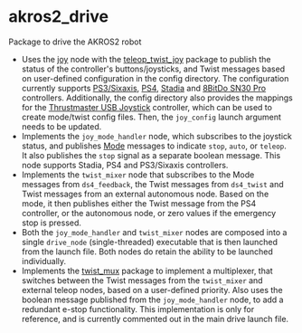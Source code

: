 # akros2_drive
Package to drive the AKROS2 robot

* Uses the [joy](https://github.com/adityakamath/joystick_drivers/tree/ros2/joy) node with the [teleop_twist_joy](https://github.com/ros2/teleop_twist_joy) package to publish the status of the controller's buttons/joysticks, and Twist messages based on user-defined configuration in the config directory. The configuration currently supports [PS3/Sixaxis](https://en.wikipedia.org/wiki/Sixaxis), [PS4](https://www.playstation.com/nl-nl/accessories/dualshock-4-wireless-controller/), [Stadia](https://stadia.google.com/controller/) and [8BitDo SN30 Pro](https://www.8bitdo.com/sn30-pro-g-classic-or-sn30-pro-sn/) controllers. Additionally, the config directory also provides the mappings for the [Thrustmaster USB Joystick](https://www.thrustmaster.com/nl-be/products/usb-joystick/) controller, which can be used to create mode/twist config files. Then, the ```joy_config``` launch argument needs to be updated.
* Implements the ```joy_mode_handler``` node, which subscribes to the joystick status, and publishes [Mode](https://github.com/adityakamath/akros2_msgs/blob/master/msg/Mode.msg) messages to indicate ```stop```, ```auto```, or ```teleop```. It also publishes the ```stop``` signal as a separate boolean message. This node supports Stadia, PS4 and PS3/Sixaxis controllers.
* Implements the ```twist_mixer``` node that subscribes to the Mode messages from ```ds4_feedback```, the Twist messages from ```ds4_twist``` and Twist messages from an external autonomous node. Based on the mode, it then publishes either the Twist message from the PS4 controller, or the autonomous node, or zero values if the emergency stop is pressed.
* Both the ```joy_mode_handler``` and ```twist_mixer``` nodes are composed into a single ```drive_node``` (single-threaded) executable that is then launched from the launch file. Both nodes do retain the ability to be launched individually. 
* Implements the [twist_mux](https://github.com/ros-teleop/twist_mux) package to implement a multiplexer, that switches between the Twist messages from the ```twist_mixer``` and external teleop nodes, based on a user-defined priority. Also uses the boolean message published from the ```joy_mode_handler``` node, to add a redundant e-stop functionality. This implementation is only for reference, and is currently commented out in the main drive launch file.
